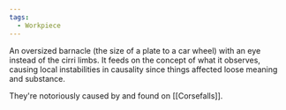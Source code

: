 ```yaml
---
tags:
  - Workpiece
---
```

An oversized barnacle (the size of a plate to a car wheel) with an eye instead of the cirri limbs. 
It feeds on the concept of what it observes, causing local instabilities in causality since things affected loose meaning and substance. 

They're notoriously caused by and found on [[Corsefalls]]. 